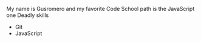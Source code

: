 My name is Gusromero and my favorite Code School path is the JavaScript one
Deadly skills
* Git
* JavaScript